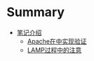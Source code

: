 # Summary

* [笔记介绍](README.md)
  * [Apache在中实现验证](apachezai-xu-ni-ji-zhong-shi-xian-yan-zheng.md)
  * [LAMP过程中的注意](lampguo-cheng-zhong-de-zhu-yi.md)

